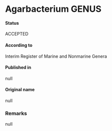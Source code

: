 Agarbacterium GENUS
=======

#### Status
ACCEPTED

#### According to
Interim Register of Marine and Nonmarine Genera

#### Published in
null

#### Original name
null

### Remarks
null